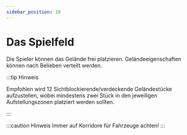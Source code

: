 ```yaml
---
sidebar_position: 10
---
```


# Das Spielfeld

Die Spieler können das Gelände frei platzieren. Geländeeigenschaften können nach Belieben verteilt werden. 

:::tip Hinweis

Empfohlen wird 12 Sichtblockierende/verdeckende Geländestücke aufzustellen, wobei mindestens zwei Stück in den jeweiligen Aufstellungszonen platziert werden sollten.

:::

:::caution Hinweis
Immer auf Korridore für Fahrzeuge achten!
:::